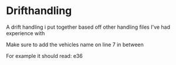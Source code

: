# Drifthandling
A drift handling i put together based off other handling files I've had experience with 

Make sure to add the vehicles name on line 7 in between <handlingName></handlingName>

For example it should read: <handlingName>e36</handlingName>
